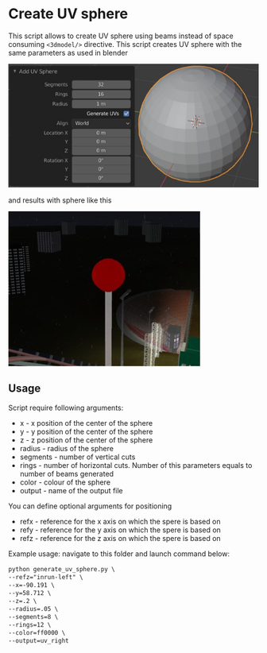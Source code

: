 # Create UV sphere

This script allows to create UV sphere using beams instead of space consuming `<3dmodel/>` directive. This script creates UV sphere with the same parameters as used in blender


![uv](pics/uv.jpg)

and results with sphere like this

![dsj](pics/dsj.jpg)

## Usage

Script require following arguments:
* x - x position of the center of the sphere
* y - y position of the center of the sphere
* z - z position of the center of the sphere
* radius - radius of the sphere
* segments - number of vertical cuts
* rings - number of horizontal cuts. Number of this parameters equals to number of beams generated
* color - colour of the sphere
* output - name of the output file

You can define optional arguments for positioning
* refx - reference for the x axis on which the spere is based on
* refy - reference for the y axis on which the spere is based on
* refz - reference for the z axis on which the spere is based on

Example usage: navigate to this folder and launch command below:
```{bash}
python generate_uv_sphere.py \
--refz="inrun-left" \
--x=-90.191 \
--y=58.712 \
--z=.2 \
--radius=.05 \
--segments=8 \
--rings=12 \
--color=ff0000 \
--output=uv_right
```
